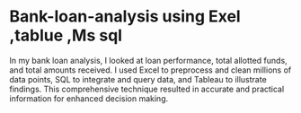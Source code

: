 # Bank-loan-analysis using Exel ,tablue ,Ms sql 
In my bank loan analysis, I looked at loan performance, total allotted funds, and total amounts received. I used Excel to preprocess and clean millions of data points, SQL to integrate and query data, and Tableau to illustrate findings. This comprehensive technique resulted in accurate and practical information for enhanced decision making.
